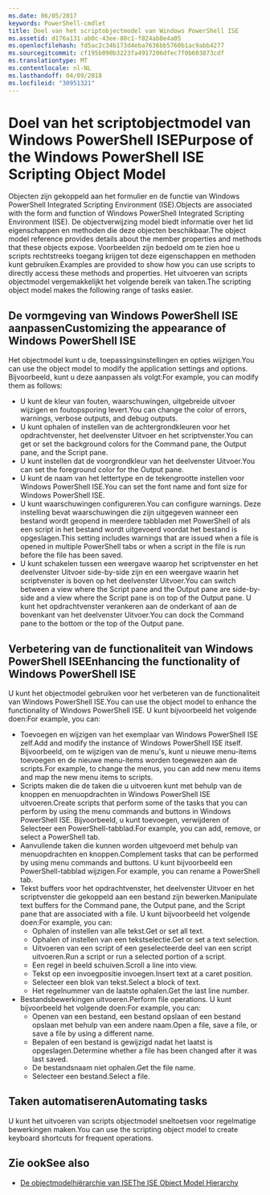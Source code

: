 ```yaml
---
ms.date: 06/05/2017
keywords: PowerShell-cmdlet
title: Doel van het scriptobjectmodel van Windows PowerShell ISE
ms.assetid: d176a131-ab0c-43ee-80c1-f824ab8e4a05
ms.openlocfilehash: fd5ac2c34b173d4eba7636bb5760b1ac9abb4277
ms.sourcegitcommit: cf195b090b3223fa4917206dfec7f0b603873cdf
ms.translationtype: MT
ms.contentlocale: nl-NL
ms.lasthandoff: 04/09/2018
ms.locfileid: "30951321"
---
```

# <a name="purpose-of-the-windows-powershell-ise-scripting-object-model"></a><span data-ttu-id="a5c1f-103">Doel van het scriptobjectmodel van Windows PowerShell ISE</span><span class="sxs-lookup"><span data-stu-id="a5c1f-103">Purpose of the Windows PowerShell ISE Scripting Object Model</span></span>

<span data-ttu-id="a5c1f-104">Objecten zijn gekoppeld aan het formulier en de functie van Windows PowerShell Integrated Scripting Environment (ISE).</span><span class="sxs-lookup"><span data-stu-id="a5c1f-104">Objects are associated with the form and function of Windows PowerShell Integrated Scripting Environment (ISE).</span></span> <span data-ttu-id="a5c1f-105">De objectverwijzing model biedt informatie over het lid eigenschappen en methoden die deze objecten beschikbaar.</span><span class="sxs-lookup"><span data-stu-id="a5c1f-105">The object model reference provides details about the member properties and methods that these objects expose.</span></span> <span data-ttu-id="a5c1f-106">Voorbeelden zijn bedoeld om te zien hoe u scripts rechtstreeks toegang krijgen tot deze eigenschappen en methoden kunt gebruiken.</span><span class="sxs-lookup"><span data-stu-id="a5c1f-106">Examples are provided to show how you can use scripts to directly access these methods and properties.</span></span> <span data-ttu-id="a5c1f-107">Het uitvoeren van scripts objectmodel vergemakkelijkt het volgende bereik van taken.</span><span class="sxs-lookup"><span data-stu-id="a5c1f-107">The scripting object model makes the following range of tasks easier.</span></span>

## <a name="customizing-the-appearance-of-windows-powershell-ise"></a><span data-ttu-id="a5c1f-108">De vormgeving van Windows PowerShell ISE aanpassen</span><span class="sxs-lookup"><span data-stu-id="a5c1f-108">Customizing the appearance of Windows PowerShell ISE</span></span>

<span data-ttu-id="a5c1f-109">Het objectmodel kunt u de, toepassingsinstellingen en opties wijzigen.</span><span class="sxs-lookup"><span data-stu-id="a5c1f-109">You can use the object model to modify the application settings and options.</span></span> <span data-ttu-id="a5c1f-110">Bijvoorbeeld, kunt u deze aanpassen als volgt:</span><span class="sxs-lookup"><span data-stu-id="a5c1f-110">For example, you can modify them as follows:</span></span>

- <span data-ttu-id="a5c1f-111">U kunt de kleur van fouten, waarschuwingen, uitgebreide uitvoer wijzigen en foutopsporing levert.</span><span class="sxs-lookup"><span data-stu-id="a5c1f-111">You can change the color of errors, warnings, verbose outputs, and debug outputs.</span></span>
- <span data-ttu-id="a5c1f-112">U kunt ophalen of instellen van de achtergrondkleuren voor het opdrachtvenster, het deelvenster Uitvoer en het scriptvenster.</span><span class="sxs-lookup"><span data-stu-id="a5c1f-112">You can get or set the background colors for the Command pane, the Output pane, and the Script pane.</span></span>
- <span data-ttu-id="a5c1f-113">U kunt instellen dat de voorgrondkleur van het deelvenster Uitvoer.</span><span class="sxs-lookup"><span data-stu-id="a5c1f-113">You can set the foreground color for the Output pane.</span></span>
- <span data-ttu-id="a5c1f-114">U kunt de naam van het lettertype en de tekengrootte instellen voor Windows PowerShell ISE.</span><span class="sxs-lookup"><span data-stu-id="a5c1f-114">You can set the font name and font size for Windows PowerShell ISE.</span></span>
- <span data-ttu-id="a5c1f-115">U kunt waarschuwingen configureren.</span><span class="sxs-lookup"><span data-stu-id="a5c1f-115">You can configure warnings.</span></span> <span data-ttu-id="a5c1f-116">Deze instelling bevat waarschuwingen die zijn uitgegeven wanneer een bestand wordt geopend in meerdere tabbladen met PowerShell of als een script in het bestand wordt uitgevoerd voordat het bestand is opgeslagen.</span><span class="sxs-lookup"><span data-stu-id="a5c1f-116">This setting includes warnings that are issued when a file is opened in multiple PowerShell tabs or when a script in the file is run before the file has been saved.</span></span>
- <span data-ttu-id="a5c1f-117">U kunt schakelen tussen een weergave waarop het scriptvenster en het deelvenster Uitvoer side-by-side zijn en een weergave waarin het scriptvenster is boven op het deelvenster Uitvoer.</span><span class="sxs-lookup"><span data-stu-id="a5c1f-117">You can switch between a view where the Script pane and the Output pane are side-by-side and a view where the Script pane is on top of the Output pane.</span></span> <span data-ttu-id="a5c1f-118">U kunt het opdrachtvenster verankeren aan de onderkant of aan de bovenkant van het deelvenster Uitvoer.</span><span class="sxs-lookup"><span data-stu-id="a5c1f-118">You can dock the Command pane to the bottom or the top of the Output pane.</span></span>

## <a name="enhancing-the-functionality-of-windows-powershell-ise"></a><span data-ttu-id="a5c1f-119">Verbetering van de functionaliteit van Windows PowerShell ISE</span><span class="sxs-lookup"><span data-stu-id="a5c1f-119">Enhancing the functionality of Windows PowerShell ISE</span></span>

<span data-ttu-id="a5c1f-120">U kunt het objectmodel gebruiken voor het verbeteren van de functionaliteit van Windows PowerShell ISE.</span><span class="sxs-lookup"><span data-stu-id="a5c1f-120">You can use the object model to enhance the functionality of Windows PowerShell ISE.</span></span> <span data-ttu-id="a5c1f-121">U kunt bijvoorbeeld het volgende doen:</span><span class="sxs-lookup"><span data-stu-id="a5c1f-121">For example, you can:</span></span>

- <span data-ttu-id="a5c1f-122">Toevoegen en wijzigen van het exemplaar van Windows PowerShell ISE zelf.</span><span class="sxs-lookup"><span data-stu-id="a5c1f-122">Add and modify the instance of Windows PowerShell ISE itself.</span></span> <span data-ttu-id="a5c1f-123">Bijvoorbeeld, om te wijzigen van de menu's, kunt u nieuwe menu-items toevoegen en de nieuwe menu-items worden toegewezen aan de scripts.</span><span class="sxs-lookup"><span data-stu-id="a5c1f-123">For example, to change the menus, you can add new menu items and map the new menu items to scripts.</span></span>
- <span data-ttu-id="a5c1f-124">Scripts maken die de taken die u uitvoeren kunt met behulp van de knoppen en menuopdrachten in Windows PowerShell ISE uitvoeren.</span><span class="sxs-lookup"><span data-stu-id="a5c1f-124">Create scripts that perform some of the tasks that you can perform by using the menu commands and buttons in Windows PowerShell ISE.</span></span> <span data-ttu-id="a5c1f-125">Bijvoorbeeld, u kunt toevoegen, verwijderen of Selecteer een PowerShell-tabblad.</span><span class="sxs-lookup"><span data-stu-id="a5c1f-125">For example, you can add, remove, or select a PowerShell tab.</span></span>
- <span data-ttu-id="a5c1f-126">Aanvullende taken die kunnen worden uitgevoerd met behulp van menuopdrachten en knoppen.</span><span class="sxs-lookup"><span data-stu-id="a5c1f-126">Complement tasks that can be performed by using menu commands and buttons.</span></span> <span data-ttu-id="a5c1f-127">U kunt bijvoorbeeld een PowerShell-tabblad wijzigen.</span><span class="sxs-lookup"><span data-stu-id="a5c1f-127">For example, you can rename a PowerShell tab.</span></span>
- <span data-ttu-id="a5c1f-128">Tekst buffers voor het opdrachtvenster, het deelvenster Uitvoer en het scriptvenster die gekoppeld aan een bestand zijn bewerken.</span><span class="sxs-lookup"><span data-stu-id="a5c1f-128">Manipulate text buffers for the Command pane, the Output pane, and the Script pane that are associated with a file.</span></span> <span data-ttu-id="a5c1f-129">U kunt bijvoorbeeld het volgende doen:</span><span class="sxs-lookup"><span data-stu-id="a5c1f-129">For example, you can:</span></span>
  - <span data-ttu-id="a5c1f-130">Ophalen of instellen van alle tekst.</span><span class="sxs-lookup"><span data-stu-id="a5c1f-130">Get or set all text.</span></span>
  - <span data-ttu-id="a5c1f-131">Ophalen of instellen van een tekstselectie.</span><span class="sxs-lookup"><span data-stu-id="a5c1f-131">Get or set a text selection.</span></span>
  - <span data-ttu-id="a5c1f-132">Uitvoeren van een script of een geselecteerde deel van een script uitvoeren.</span><span class="sxs-lookup"><span data-stu-id="a5c1f-132">Run a script or run a selected portion of a script.</span></span>
  - <span data-ttu-id="a5c1f-133">Een regel in beeld schuiven.</span><span class="sxs-lookup"><span data-stu-id="a5c1f-133">Scroll a line into view.</span></span>
  - <span data-ttu-id="a5c1f-134">Tekst op een invoegpositie invoegen.</span><span class="sxs-lookup"><span data-stu-id="a5c1f-134">Insert text at a caret position.</span></span>
  - <span data-ttu-id="a5c1f-135">Selecteer een blok van tekst.</span><span class="sxs-lookup"><span data-stu-id="a5c1f-135">Select a block of text.</span></span>
  - <span data-ttu-id="a5c1f-136">Het regelnummer van de laatste ophalen.</span><span class="sxs-lookup"><span data-stu-id="a5c1f-136">Get the last line number.</span></span>
- <span data-ttu-id="a5c1f-137">Bestandsbewerkingen uitvoeren.</span><span class="sxs-lookup"><span data-stu-id="a5c1f-137">Perform file operations.</span></span> <span data-ttu-id="a5c1f-138">U kunt bijvoorbeeld het volgende doen:</span><span class="sxs-lookup"><span data-stu-id="a5c1f-138">For example, you can:</span></span>
  - <span data-ttu-id="a5c1f-139">Openen van een bestand, een bestand opslaan of een bestand opslaan met behulp van een andere naam.</span><span class="sxs-lookup"><span data-stu-id="a5c1f-139">Open a file, save a file, or save a file by using a different name.</span></span>
  - <span data-ttu-id="a5c1f-140">Bepalen of een bestand is gewijzigd nadat het laatst is opgeslagen.</span><span class="sxs-lookup"><span data-stu-id="a5c1f-140">Determine whether a file has been changed after it was last saved.</span></span>
  - <span data-ttu-id="a5c1f-141">De bestandsnaam niet ophalen.</span><span class="sxs-lookup"><span data-stu-id="a5c1f-141">Get the file name.</span></span>
  - <span data-ttu-id="a5c1f-142">Selecteer een bestand.</span><span class="sxs-lookup"><span data-stu-id="a5c1f-142">Select a file.</span></span>

## <a name="automating-tasks"></a><span data-ttu-id="a5c1f-143">Taken automatiseren</span><span class="sxs-lookup"><span data-stu-id="a5c1f-143">Automating tasks</span></span>

<span data-ttu-id="a5c1f-144">U kunt het uitvoeren van scripts objectmodel sneltoetsen voor regelmatige bewerkingen maken.</span><span class="sxs-lookup"><span data-stu-id="a5c1f-144">You can use the scripting object model to create keyboard shortcuts for frequent operations.</span></span>

## <a name="see-also"></a><span data-ttu-id="a5c1f-145">Zie ook</span><span class="sxs-lookup"><span data-stu-id="a5c1f-145">See also</span></span>

- [<span data-ttu-id="a5c1f-146">De objectmodelhiërarchie van ISE</span><span class="sxs-lookup"><span data-stu-id="a5c1f-146">The ISE Object Model Hierarchy</span></span>](The-ISE-Object-Model-Hierarchy.md)